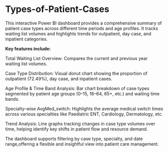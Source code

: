 # Types-of-Patient-Cases

This interactive Power BI dashboard provides a comprehensive summary of patient case types across different time periods and age profiles. It tracks waiting list volumes and highlights trends for outpatient, day case, and inpatient categories. 

**Key features include:**

Total Waiting List Overview: Compares the current and previous year waiting list volumes.

Case Type Distribution: Visual donut chart showing the proportion of outpatient (72.49%), day case, and inpatient cases.

Age Profile & Time Band Analysis: Bar chart breakdown of case types segmented by patient age groups (0–15, 16–64, 65+, etc.) and waiting time bands.

Specialty-wise AvgMed_switch: Highlights the average medical switch times across various specialties like Paediatric ENT, Cardiology, Dermatology, etc.

Trend Analysis: Line graphs tracking changes in case type volumes over time, helping identify key shifts in patient flow and resource demand.

The dashboard supports filtering by case type, specialty, and date range,offering a flexible and insightful view into patient care management.
